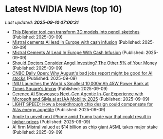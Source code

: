 # Latest NVIDIA News (top 10)
_Last updated: **2025-09-10 07:00:21**_

- [This Blender tool can transform 3D models into pencil sketches](https://www.creativebloq.com/3d/this-blender-tool-can-transform-3d-models-into-pencil-sketches) (Published: 2025-09-09)
- [Mistral cements AI lead in Europe with cash infusion](https://www.digitaljournal.com/world/mistral-cements-ai-lead-in-europe-with-cash-infusion/article) (Published: 2025-09-09)
- [Mistral Cements AI Lead In Europe With Cash Infusion](https://www.ibtimes.com/mistral-cements-ai-lead-europe-cash-infusion-3782885) (Published: 2025-09-09)
- [Should Doctors Consider Angel Investing? The Other 5% of Your Money](https://www.whitecoatinvestor.com/angel-investing/) (Published: 2025-09-09)
- [CNBC Daily Open: Why August's bad jobs report might be good for AI stocks](https://www.cnbc.com/2025/09/09/cnbc-daily-open-why-augusts-bad-jobs-report-might-be-good-for-ai-stocks.html) (Published: 2025-09-09)
- [INIU Launches the World's Smallest 10,000mAh 45W Power Bank at Times Square's tm:rw](https://www.androidheadlines.com/2025/09/iniu-launches-the-worlds-smallest-10000mah-45w-power-bank-at-times-squares-tmrw.html) (Published: 2025-09-09)
- [Cerence AI Showcases Next-Gen Agentic In-Car Experience with Microsoft and SiMa.ai at IAA Mobility 2025](https://www.globenewswire.com/news-release/2025/09/09/3146577/0/en/Cerence-AI-Showcases-Next-Gen-Agentic-In-Car-Experience-with-Microsoft-and-SiMa-ai-at-IAA-Mobility-2025.html) (Published: 2025-09-09)
- [LIGHT SPEED: How a breakthrough chip design could compensate for AIâs energy appetite](https://www.naturalnews.com/2025-09-09-breakthrough-chip-design-redefine-ais-energy-appetite.html) (Published: 2025-09-09)
- [Apple to unveil next iPhone amid Trump trade war that could result in higher prices](https://abcnews.go.com/Business/wireStory/apple-unveil-iphone-amid-trump-trade-war-result-125386310) (Published: 2025-09-09)
- [AI firm Mistral valued at $14 billion as chip giant ASML takes major stake](https://biztoc.com/x/713faf51718a8b3a) (Published: 2025-09-09)
